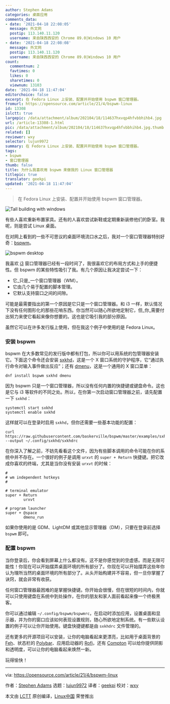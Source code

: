 ```yaml
---
author: Stephen Adams
categories: 桌面应用
comments_data:
- date: '2021-04-18 22:08:05'
  message: 外文网
  postip: 113.140.11.120
  username: 来自陕西西安的 Chrome 89.0|Windows 10 用户
- date: '2021-04-18 22:08:08'
  message: 外文网
  postip: 113.140.11.120
  username: 来自陕西西安的 Chrome 89.0|Windows 10 用户
count:
  commentnum: 2
  favtimes: 0
  likes: 0
  sharetimes: 0
  viewnum: 13103
date: '2021-04-18 11:47:04'
editorchoice: false
excerpt: 在 Fedora Linux 上安装、配置并开始使用 bspwm 窗口管理器。
fromurl: https://opensource.com/article/21/4/bspwm-linux
id: 13308
islctt: true
largepic: /data/attachment/album/202104/18/114637hxvqp4hfvbbhihb4.jpg
url: /article-13308-1.html
pic: /data/attachment/album/202104/18/114637hxvqp4hfvbbhihb4.jpg.thumb.jpg
related: []
reviewer: wxy
selector: lujun9972
summary: 在 Fedora Linux 上安装、配置并开始使用 bspwm 窗口管理器。
tags:
- bspwm
- 窗口管理器
thumb: false
title: 为什么我喜欢用 bspwm 来做我的 Linux 窗口管理器
titlepic: true
translator: geekpi
updated: '2021-04-18 11:47:04'
---
```



> 
> 在 Fedora Linux 上安装、配置并开始使用 bspwm 窗口管理器。
> 
> 
> 


![](/data/attachment/album/202104/18/114637hxvqp4hfvbbhihb4.jpg "Tall building with windows")


有些人喜欢重新布置家具。还有的人喜欢尝试新鞋或定期重新装修他们的卧室。我呢，则是尝试 Linux 桌面。


在对网上看到的一些不可思议的桌面环境流口水之后，我对一个窗口管理器特别好奇：[bspwm](https://github.com/baskerville/bspwm)。


![bspwm desktop](/data/attachment/album/202104/18/114707ncb883rbc8l0e4pr.png "bspwm desktop")


我喜欢 [i3](https://i3wm.org/) 窗口管理器已经有一段时间了，我很喜欢它的布局方式和上手的便捷性。但 bspwm 的某些特性吸引了我。有几个原因让我决定尝试一下：


* 它\_只是\_一个窗口管理器（WM）。
* 它由几个易于配置的脚本管理。
* 它默认支持窗口之间的间隙。


可能是最需要指出的第一个原因是它只是一个窗口管理器。和 i3 一样，默认情况下没有任何图形化的那些花哨东西。你当然可以随心所欲地定制它，但\_你\_需要付出努力来使它看起来像你想要的。这也是它吸引我的部分原因。


虽然它可以在许多发行版上使用，但在我这个例子中使用的是 Fedora Linux。


### 安装 bspwm


bspwm 在大多数常见的发行版中都有打包，所以你可以用系统的包管理器安装它。下面这个命令还会安装 [sxkhd](https://github.com/baskerville/sxhkd)，这是一个 X 窗口系统的守护程序，它“通过执行命令对输入事件做出反应”；还有 [dmenu](https://linux.die.net/man/1/dmenu)，这是一个通用的 X 窗口菜单：



```
dnf install bspwm sxkhd dmenu

```

因为 bspwm 只是一个窗口管理器，所以没有任何内置的快捷键或键盘命令。这也是它与 i3 等软件的不同之处。所以，在你第一次启动窗口管理器之前，请先配置一下 `sxkhd`：



```
systemctl start sxkhd
systemctl enable sxkhd

```

这样就可以在登录时启用 `sxkhd`，但你还需要一些基本功能的配置：



```
curl https://raw.githubusercontent.com/baskerville/bspwm/master/examples/sxhkdrc --output ~/.config/sxkhd/sxkhdrc

```

在你深入了解之前，不妨先看看这个文件，因为有些脚本调用的命令可能在你的系统中并不存在。一个很好的例子是调用 `urxvt` 的 `super + Return` 快捷键。把它改成你喜欢的终端，尤其是当你没有安装 `urxvt` 的时候：



```
#
# wm independent hotkeys
#
   
# terminal emulator
super + Return
        urxvt
   
# program launcher
super + @space
        dmenu_run

```

如果你使用的是 GDM、LightDM 或其他显示管理器（DM），只要在登录前选择 `bspwm` 即可。


### 配置 bspwm


当你登录后，你会看到屏幕上什么都没有。这不是你感觉到的空虚感。而是无限可能性！你现在可以开始摆弄桌面环境的所有部分了。你现在可以开始摆弄这些年你认为理所当然的桌面环境的所有部分了。从头开始构建并不容易，但一旦你掌握了诀窍，就会非常有收获。


任何窗口管理器最困难的是掌握快捷键。你开始会很慢，但在很短的时间内，你就可以只使用键盘在系统中到处操作，在你的朋友和家人面前看起来像一个终极黑客。


你可以通过编辑 `~/.config/bspwm/bspwmrc`，在启动时添加应用，设置桌面和显示器，并为你的窗口应该如何表现设置规则，随心所欲地定制系统。有一些默认设置的例子可以让你开始使用。键盘快捷键都是由 `sxkhdrc` 文件管理的。


还有更多的开源项目可以安装，让你的电脑看起来更漂亮，比如用于桌面背景的 [Feh](https://github.com/derf/feh)、状态栏的 [Polybar](https://github.com/polybar/polybar)、应用启动器的 [Rofi](https://github.com/davatorium/rofi)，还有 [Compton](https://github.com/chjj/compton) 可以给你提供阴影和透明度，可以让你的电脑看起来焕然一新。


玩得愉快！




---


via: <https://opensource.com/article/21/4/bspwm-linux>


作者：[Stephen Adams](https://opensource.com/users/stevehnh) 选题：[lujun9972](https://github.com/lujun9972) 译者：[geekpi](https://github.com/geekpi) 校对：[wxy](https://github.com/wxy)


本文由 [LCTT](https://github.com/LCTT/TranslateProject) 原创编译，[Linux中国](https://linux.cn/) 荣誉推出